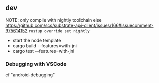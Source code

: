 ## dev

NOTE: only compile with nightly toolchain else https://github.com/scs/substrate-api-client/issues/166#issuecomment-975614152
`rustup override set nightly`

- start the node template
- cargo build --features=with-jni
- cargo test --features=with-jni

### Debugging with VSCode

cf "android-debugging"
